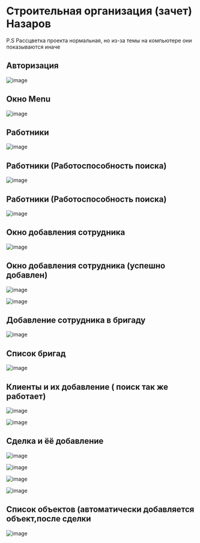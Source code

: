 <h1>Строительная организация (зачет) Назаров</h1>
P.S Рассцветка проекта нормальная, но из-за темы на компьютере они показываются иначе
<h2>Авторизация</h2>

![image](https://user-images.githubusercontent.com/94895241/171838130-a9aa55a6-f3ee-4162-9755-b2b5446411dc.png)

<h2>Окно Menu</h2>

![image](https://user-images.githubusercontent.com/94895241/171838152-167acef4-3ae0-4e48-83c2-b676962a0aa5.png)

<h2>Работники</h2>

![image](https://user-images.githubusercontent.com/94895241/171838211-2296c77b-901d-48ac-b2dd-1ef093068126.png)

<h2>Работники (Работоспособность поиска)</h2>

![image](https://user-images.githubusercontent.com/94895241/171838283-0008afbe-bbef-49ea-ac3f-6343b180bd33.png)

<h2>Работники (Работоспособность поиска)</h2>

![image](https://user-images.githubusercontent.com/94895241/171838346-c1563e29-4ece-4e16-b76b-3c2af53b568a.png)

<h2>Окно добавления сотрудника</h2>

![image](https://user-images.githubusercontent.com/94895241/171838428-fa9d989f-1561-4375-9e1f-81167c9613e4.png)

<h2>Окно добавления сотрудника (успешно добавлен)</h2>

![image](https://user-images.githubusercontent.com/94895241/171838585-4f517134-3544-4bff-895e-e90b19bd66c4.png)

![image](https://user-images.githubusercontent.com/94895241/171838615-7e72649c-6950-4c3a-922b-406361ff0c7c.png)

<h2>Добавление сотрудника в бригаду</h2>


![image](https://user-images.githubusercontent.com/94895241/171838651-4be03648-9f2a-4974-aa0e-3ba000d92d47.png)

<h2>Список бригад</h2>

![image](https://user-images.githubusercontent.com/94895241/171838731-defbf65b-a49c-498e-b287-bf59e2fee5e5.png)


<h2>Клиенты и их добавление ( поиск так же работает)</h2>


![image](https://user-images.githubusercontent.com/94895241/171838776-b9882225-54a1-4375-9ee1-0fffcbaa3648.png)

![image](https://user-images.githubusercontent.com/94895241/171838787-cebf7e7d-2c42-4e0a-9c98-8d2a84d6fc03.png)

<h2>Сделка и ёё добавление</h2>

![image](https://user-images.githubusercontent.com/94895241/171838890-ce5406a7-823a-4c11-a4e8-873e1424c90b.png)


![image](https://user-images.githubusercontent.com/94895241/171838945-4c58dccc-c951-4bdb-a528-20fc1ad795cf.png)

![image](https://user-images.githubusercontent.com/94895241/171839140-e593a671-fd90-4d2f-8196-70d88f83fbaa.png)

![image](https://user-images.githubusercontent.com/94895241/171839159-016193b3-0e26-48c2-b9c9-67270d452ead.png)


<h2>Список объектов (автоматически добавляется объект,после сделки</h2>

![image](https://user-images.githubusercontent.com/94895241/171839192-406374e0-a227-483d-994a-17cc63c53867.png)




 

      




